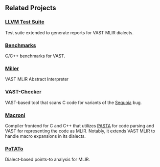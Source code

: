## Related Projects

### [LLVM Test Suite](https://github.com/trailofbits/vast-llvm-test-suite)

Test suite extended to generate reports for VAST MLIR dialects.

### [Benchmarks](https://github.com/trailofbits/vast-benchmarks)

C/C++ benchmarks for VAST.

### [Miller](https://github.com/xlauko/miller)

VAST MLIR Abstract Interpreter

### [VAST-Checker](https://github.com/trailofbits/vast-checker)

VAST-based tool that scans C code for variants of the [Sequoia](https://cve.mitre.org/cgi-bin/cvename.cgi?name=CVE-2021-33909) bug.

### [Macroni](https://github.com/trailofbits/macroni)

Compiler frontend for C and C++ that utilizes [PASTA](https://github.com/trailofbits/pasta) for code parsing and VAST
for representing the code as MLIR. Notably, it extends VAST MLIR to handle macro
expansions in its dialects.

### [PoTATo](https://github.com/Jezurko/potato)

Dialect-based points-to analysis for MLIR.